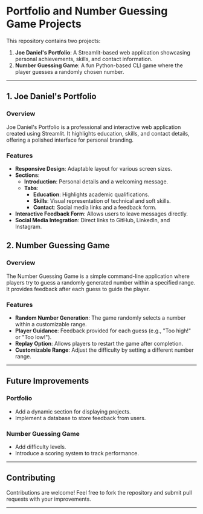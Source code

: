 # Portfolio and Number Guessing Game Projects

This repository contains two projects:

1. **Joe Daniel's Portfolio**: A Streamlit-based web application showcasing personal achievements, skills, and contact information.
2. **Number Guessing Game**: A fun Python-based CLI game where the player guesses a randomly chosen number.

---

## 1. Joe Daniel's Portfolio

### Overview
Joe Daniel's Portfolio is a professional and interactive web application created using Streamlit. It highlights education, skills, and contact details, offering a polished interface for personal branding.

### Features
- **Responsive Design**: Adaptable layout for various screen sizes.
- **Sections**:
  - **Introduction**: Personal details and a welcoming message.
  - **Tabs**:
    - **Education**: Highlights academic qualifications.
    - **Skills**: Visual representation of technical and soft skills.
    - **Contact**: Social media links and a feedback form.
- **Interactive Feedback Form**: Allows users to leave messages directly.
- **Social Media Integration**: Direct links to GitHub, LinkedIn, and Instagram.


## 2. Number Guessing Game

### Overview
The Number Guessing Game is a simple command-line application where players try to guess a randomly generated number within a specified range. It provides feedback after each guess to guide the player.

### Features
- **Random Number Generation**: The game randomly selects a number within a customizable range.
- **Player Guidance**: Feedback provided for each guess (e.g., "Too high!" or "Too low!").
- **Replay Option**: Allows players to restart the game after completion.
- **Customizable Range**: Adjust the difficulty by setting a different number range.

---

## Future Improvements

### Portfolio
- Add a dynamic section for displaying projects.
- Implement a database to store feedback from users.

### Number Guessing Game
- Add difficulty levels.
- Introduce a scoring system to track performance.

---

## Contributing
Contributions are welcome! Feel free to fork the repository and submit pull requests with your improvements.

---
